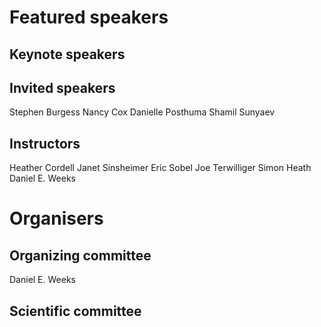 # Featured speakers

## Keynote speakers


## Invited speakers

Stephen Burgess
Nancy Cox
Danielle Posthuma
Shamil Sunyaev

## Instructors

Heather Cordell
Janet Sinsheimer
Eric Sobel
Joe Terwilliger
Simon Heath
Daniel E. Weeks

# Organisers


## Organizing committee

Daniel E. Weeks

## Scientific committee
